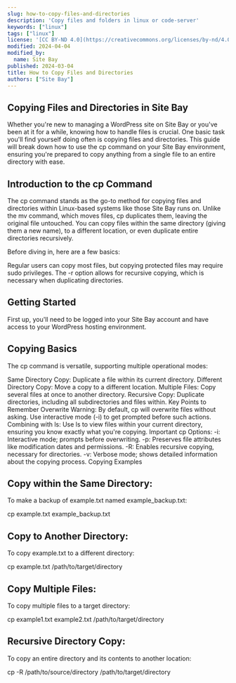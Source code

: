 ```yaml
---
slug: how-to-copy-files-and-directories
description: 'Copy files and folders in linux or code-server'
keywords: ["linux"]
tags: ["linux"]
license: '[CC BY-ND 4.0](https://creativecommons.org/licenses/by-nd/4.0)'
modified: 2024-04-04
modified_by:
  name: Site Bay
published: 2024-03-04
title: How to Copy Files and Directories
authors: ["Site Bay"]
---
```


## Copying Files and Directories in Site Bay

Whether you're new to managing a WordPress site on Site Bay or you've been at it for a while, knowing how to handle files is crucial. One basic task you'll find yourself doing often is copying files and directories. This guide will break down how to use the cp command on your Site Bay environment, ensuring you're prepared to copy anything from a single file to an entire directory with ease.

## Introduction to the cp Command

The cp command stands as the go-to method for copying files and directories within Linux-based systems like those Site Bay runs on. Unlike the mv command, which moves files, cp duplicates them, leaving the original file untouched. You can copy files within the same directory (giving them a new name), to a different location, or even duplicate entire directories recursively.

Before diving in, here are a few basics:

Regular users can copy most files, but copying protected files may require sudo privileges.
The -r option allows for recursive copying, which is necessary when duplicating directories.

## Getting Started

First up, you'll need to be logged into your Site Bay account and have access to your WordPress hosting environment.

## Copying Basics

The cp command is versatile, supporting multiple operational modes:

Same Directory Copy: Duplicate a file within its current directory.
Different Directory Copy: Move a copy to a different location.
Multiple Files: Copy several files at once to another directory.
Recursive Copy: Duplicate directories, including all subdirectories and files within.
Key Points to Remember
Overwrite Warning: By default, cp will overwrite files without asking. Use interactive mode (-i) to get prompted before such actions.
Combining with ls: Use ls to view files within your current directory, ensuring you know exactly what you're copying.
Important cp Options:
-i: Interactive mode; prompts before overwriting.
-p: Preserves file attributes like modification dates and permissions.
-R: Enables recursive copying, necessary for directories.
-v: Verbose mode; shows detailed information about the copying process.
Copying Examples

## Copy within the Same Directory:

To make a backup of example.txt named example_backup.txt:

cp example.txt example_backup.txt


## Copy to Another Directory:

To copy example.txt to a different directory:

cp example.txt /path/to/target/directory


## Copy Multiple Files:

To copy multiple files to a target directory:

cp example1.txt example2.txt /path/to/target/directory


## Recursive Directory Copy:

To copy an entire directory and its contents to another location:

cp -R /path/to/source/directory /path/to/target/directory
